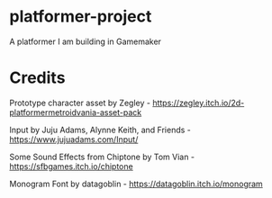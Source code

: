 # platformer-project
 A platformer I am building in Gamemaker

# Credits
Prototype character asset by Zegley - https://zegley.itch.io/2d-platformermetroidvania-asset-pack

Input by Juju Adams, Alynne Keith, and Friends - https://www.jujuadams.com/Input/

Some Sound Effects from Chiptone by Tom Vian - https://sfbgames.itch.io/chiptone

Monogram Font by datagoblin - https://datagoblin.itch.io/monogram
